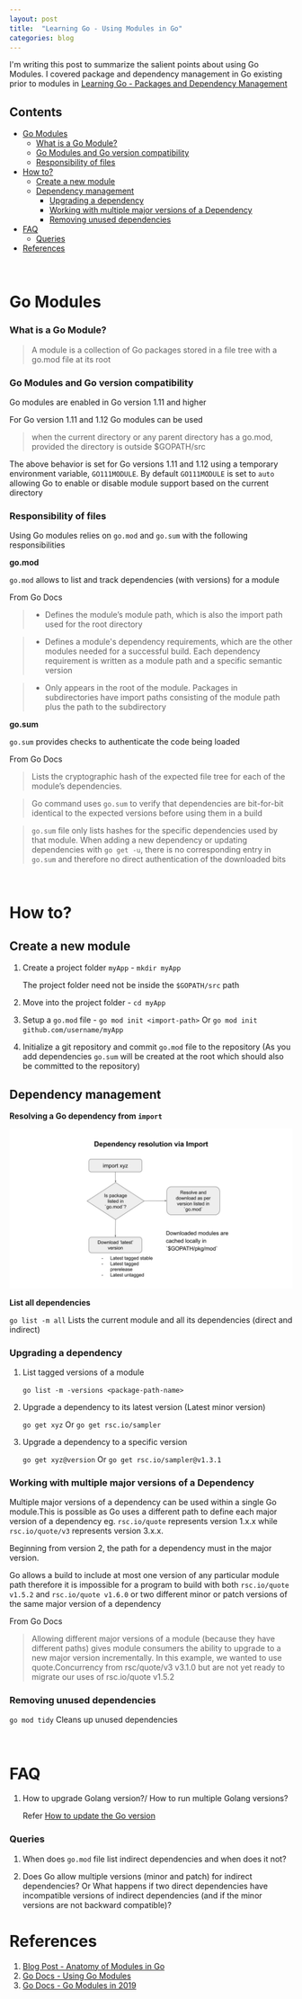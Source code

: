 ```yaml
---
layout: post
title:  "Learning Go - Using Modules in Go"
categories: blog
---
```


I'm writing this post to summarize the salient points about using Go Modules. I covered package and dependency management in Go existing prior to modules in [Learning Go - Packages and Dependency Management](https://dsinecos.github.io/blog/Learning-Go-Packages-and-Dependency-Management)

## Contents
- [Go Modules](#go-modules)
    - [What is a Go Module?](#what-is-a-go-module)
    - [Go Modules and Go version compatibility](#go-modules-and-go-version-compatibility)
    - [Responsibility of files](#responsibility-of-files)
- [How to?](#how-to)
  - [Create a new module](#create-a-new-module)
  - [Dependency management](#dependency-management)
    - [Upgrading a dependency](#upgrading-a-dependency)
    - [Working with multiple major versions of a Dependency](#working-with-multiple-major-versions-of-a-dependency)
    - [Removing unused dependencies](#removing-unused-dependencies)
- [FAQ](#faq)
    - [Queries](#queries)
- [References](#references)

<br>

# Go Modules

### What is a Go Module?

> A module is a collection of Go packages stored in a file tree with a go.mod file at its root

### Go Modules and Go version compatibility

Go modules are enabled in Go version 1.11 and higher

For Go version 1.11 and 1.12 Go modules can be used 

> when the current directory or any parent directory has a go.mod, provided the directory is outside $GOPATH/src

The above behavior is set for Go versions 1.11 and 1.12 using a temporary environment variable, `GO111MODULE`. By default `GO111MODULE` is set to `auto` allowing Go to enable or disable module support based on the current directory

### Responsibility of files

Using Go modules relies on `go.mod` and `go.sum` with the following responsibilities

**go.mod**

`go.mod` allows to list and track dependencies (with versions) for a module

From Go Docs

> - Defines the module’s module path, which is also the import path used for the root directory

> - Defines a module's dependency requirements, which are the other modules needed for a successful build. Each dependency requirement is written as a module path and a specific semantic version

> - Only appears in the root of the module. Packages in subdirectories have import paths consisting of the module path plus the path to the subdirectory

**go.sum**

`go.sum` provides checks to authenticate the code being loaded

From Go Docs

> Lists the cryptographic hash of the expected file tree for each of the module’s dependencies. 

> Go command uses `go.sum` to verify that dependencies are bit-for-bit identical to the expected versions before using them in a build

> `go.sum` file only lists hashes for the specific dependencies used by that module. When adding a new dependency or updating dependencies with `go get -u`, there is no corresponding entry in `go.sum` and therefore no direct authentication of the downloaded bits

<br>

# How to?

## Create a new module

1. Create a project folder `myApp` - `mkdir myApp` 

   The project folder need not be inside the `$GOPATH/src` path

2. Move into the project folder - `cd myApp`

3. Setup a `go.mod` file - `go mod init <import-path>` Or `go mod init github.com/username/myApp`

4. Initialize a git repository and commit `go.mod` file to the repository (As you add dependencies `go.sum` will be created at the root which should also be committed to the repository)

## Dependency management

**Resolving a Go dependency from `import`**

![dependency-resolution-via-import](/assets/dependency-resolution-via-import.svg)

**List all dependencies**

`go list -m all` Lists the current module and all its dependencies (direct and indirect)

### Upgrading a dependency

1. List tagged versions of a module

   `go list -m -versions <package-path-name>`

2. Upgrade a dependency to its latest version (Latest minor version)

   `go get xyz` Or `go get rsc.io/sampler`

3. Upgrade a dependency to a specific version

   `go get xyz@version` Or `go get rsc.io/sampler@v1.3.1`

### Working with multiple major versions of a Dependency

Multiple major versions of a dependency can be used within a single Go module.This is possible as Go uses a different path to define each major version of a dependency eg. `rsc.io/quote` represents version 1.x.x while `rsc.io/quote/v3` represents version 3.x.x. 

Beginning from version 2, the path for a dependency must in the major version.

Go allows a build to include at most one version of any particular module path therefore it is impossible for a program to build with both `rsc.io/quote v1.5.2` and `rsc.io/quote v1.6.0` or two different minor or patch versions of the same major version of a dependency

From Go Docs

> Allowing different major versions of a module (because they have different paths) gives module consumers the ability to upgrade to a new major version incrementally. In this example, we wanted to use quote.Concurrency from rsc/quote/v3 v3.1.0 but are not yet ready to migrate our uses of rsc.io/quote v1.5.2

### Removing unused dependencies

`go mod tidy` Cleans up unused dependencies

<br>

# FAQ

1. How to upgrade Golang version?/ How to run multiple Golang versions?

   Refer [How to update the Go version](https://gist.github.com/nikhita/432436d570b89cab172dcf2894465753)

### Queries 

1. When does `go.mod` file list indirect dependencies and when does it not?

2. Does Go allow multiple versions (minor and patch) for indirect dependencies? Or What happens if two direct dependencies have incompatible versions of indirect dependencies (and if the minor versions are not backward compatible)?

# References

1. [Blog Post - Anatomy of Modules in Go](https://medium.com/rungo/anatomy-of-modules-in-go-c8274d215c16)
2. [Go Docs - Using Go Modules](https://blog.golang.org/using-go-modules)
3. [Go Docs - Go Modules in 2019](https://blog.golang.org/modules2019)

